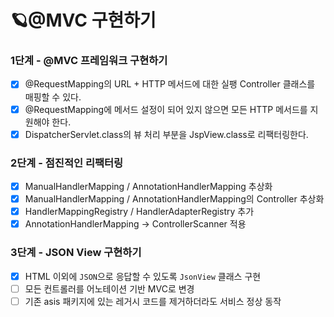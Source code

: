 # 🪐@MVC 구현하기

### 1단계 - @MVC 프레임워크 구현하기

- [x] @RequestMapping의 URL + HTTP 메서드에 대한 실팽 Controller 클래스를 매핑할 수 있다.
- [x] @RequestMapping에 메서드 설정이 되어 있지 않으면 모든 HTTP 메서드를 지원해야 한다.
- [x] DispatcherServlet.class의 뷰 처리 부분을 JspView.class로 리팩터링한다.

### 2단계 - 점진적인 리팩터링

- [x] ManualHandlerMapping / AnnotationHandlerMapping 추상화
- [x] ManualHandlerMapping / AnnotationHandlerMapping의 Controller 추상화
- [x] HandlerMappingRegistry / HandlerAdapterRegistry 추가
- [x] AnnotationHandlerMapping -> ControllerScanner 적용

### 3단계 - JSON View 구현하기

- [x] HTML 이외에 `JSON`으로 응답할 수 있도록 `JsonView` 클래스 구현
- [ ] 모든 컨트롤러를 어노테이션 기반 MVC로 변경
- [ ] 기존 asis 패키지에 있는 레거시 코드를 제거하더라도 서비스 정상 동작
